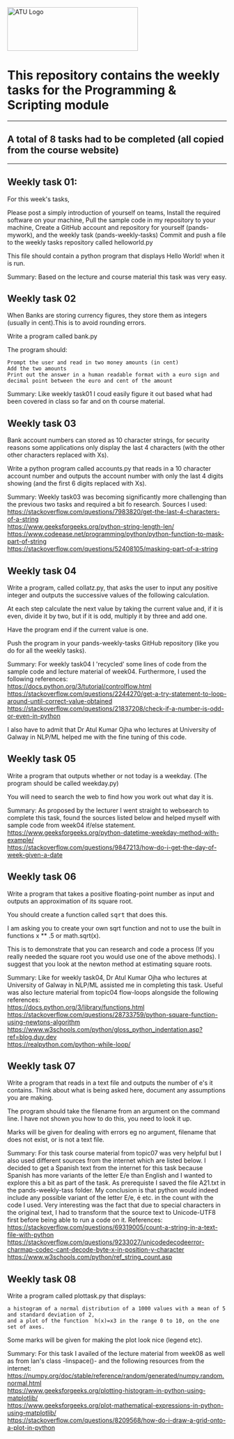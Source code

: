 <img src="https://studenthub.atu.ie/assets/ATU_Logo.fa93bf0a.svg" alt="ATU Logo" width="300" height="100">

# This repository contains the weekly tasks for the Programming & Scripting module
***
## A total of 8 tasks had to be completed (all copied from the course website)
***

## Weekly task 01:

For this week's tasks, 

Please post a simply introduction of yourself on teams, 
Install the required software on your machine,
Pull the sample code in my repository to your machine,
Create a GitHub account and repository for yourself (pands-mywork), and the weekly task (pands-weekly-tasks)
Commit and push a file to the weekly tasks repository called helloworld.py

This file should contain a python program that displays Hello World! when it is run.

Summary:
Based on the lecture and course material this task was very easy.


## Weekly task 02

When Banks are storing currency figures, they store them as integers (usually in cent).This is to avoid rounding errors. 

Write a program called bank.py 

The program should:

    Prompt the user and read in two money amounts (in cent)
    Add the two amounts
    Print out the answer in a human readable format with a euro sign and decimal point between the euro and cent of the amount 

Summary:
Like weekly task01 I coud easily figure it out based what had been covered in class so far and on th course material.


## Weekly task 03

Bank account numbers can stored as 10 character strings, for security reasons some applications only display the last 4 characters (with the other other characters replaced with Xs).

Write a python program called accounts.py that reads in a 10 character account number and outputs the account number with only the last 4 digits showing (and the first 6 digits replaced with Xs).

Summary:
Weekly task03 was becoming significantly more challenging than the previous two tasks and required a bit fo research. Sources I used: \
 https://stackoverflow.com/questions/7983820/get-the-last-4-characters-of-a-string \
 https://www.geeksforgeeks.org/python-string-length-len/ \
 https://www.codeease.net/programming/python/python-function-to-mask-part-of-string \
 https://stackoverflow.com/questions/52408105/masking-part-of-a-string


## Weekly task 04

Write a program, called collatz.py, that asks the user to input any positive integer and outputs the successive values of the following calculation.

At each step calculate the next value by taking the current value and, if it is even, divide it by two, but if it is odd, multiply it by three and add one.

Have the program end if the current value is one.

Push the program in your pands-weekly-tasks GitHub repository (like you do for all the weekly tasks).

Summary:
For weekly task04 I 'recycled' some lines of code from the sample code and lecture material of week04. Furthermore, I used the following references: \
 https://docs.python.org/3/tutorial/controlflow.html \
 https://stackoverflow.com/questions/2244270/get-a-try-statement-to-loop-around-until-correct-value-obtained \
 https://stackoverflow.com/questions/21837208/check-if-a-number-is-odd-or-even-in-python

I also have to admit that Dr Atul Kumar Ojha who lectures at University of Galway in NLP/ML helped me with the fine tuning of this code.


## Weekly task 05

Write a program that outputs whether or not today is a weekday. (The program should be called weekday.py)

You will need to search the web to find how you work out what day it is.

Summary:
As proposed by the lecturer I went straight to websearch to complete this task, found the sources listed below and helped myself with sample code from week04 if/else statement. \
 https://www.geeksforgeeks.org/python-datetime-weekday-method-with-example/ \
 https://stackoverflow.com/questions/9847213/how-do-i-get-the-day-of-week-given-a-date

## Weekly task 06

Write a program that takes a positive floating-point number as input and outputs an approximation of its square root.

You should create a function called <tt>sqrt</tt> that does this.

I am asking you to create your own sqrt function and not to use the built in functions x ** .5 or math.sqrt(x).

This is to demonstrate that you can research and code a process (If you really needed the square root you would use one of the above methods). I suggest that you look at the newton method at estimating square roots. 

Summary:
Like for weekly task04, Dr Atul Kumar Ojha who lectures at University of Galway in NLP/ML assisted me in completing this task. Useful was also lecture material from topic04 flow-loops alongside the following references: \
 https://docs.python.org/3/library/functions.html \
 https://stackoverflow.com/questions/28733759/python-square-function-using-newtons-algorithm \
 https://www.w3schools.com/python/gloss_python_indentation.asp?ref=blog.duy.dev \
 https://realpython.com/python-while-loop/


## Weekly task 07

Write a program that reads in a text file and outputs the number of e's it contains. Think about what is being asked here, document any assumptions you are making.

The program should take the filename from an argument on the command line. I have not shown you how to do this, you need to look it up.

Marks will be given for dealing with errors eg no argument, filename that does not exist, or is not a text file.

Summary:
For this task course material from topic07 was very helpful but I also used different sources from the internet which are listed below. I decided to get a Spanish text from the internet for this task because Spanish has more variants of the letter E/e than English and I wanted to explore this a bit as part of the task. As prerequiste I saved the file A21.txt in the pands-weekly-tass folder. My conclusion is that python would indeed include any possible variant of the letter E/e, é etc. in the count with the code I used. Very interesting was the fact that due to special characters in the original text, I had to transform that the source text to Unicode-UTF8 first before being able to run a code on it. References: \
 https://stackoverflow.com/questions/69319005/count-a-string-in-a-text-file-with-python \
 https://stackoverflow.com/questions/9233027/unicodedecodeerror-charmap-codec-cant-decode-byte-x-in-position-y-character \
 https://www.w3schools.com/python/ref_string_count.asp 

## Weekly task 08

Write a program called plottask.py that displays:

    a histogram of a normal distribution of a 1000 values with a mean of 5 and standard deviation of 2, 
    and a plot of the function  h(x)=x3 in the range 0 to 10, on the one set of axes.

Some marks will be given for making the plot look nice (legend etc).

Summary:
For this task I availed of the lecture material from week08 as well as from Ian's class -linspace()- and the following resources from the internet: \
 https://numpy.org/doc/stable/reference/random/generated/numpy.random.normal.html \
 https://www.geeksforgeeks.org/plotting-histogram-in-python-using-matplotlib/ \
 https://www.geeksforgeeks.org/plot-mathematical-expressions-in-python-using-matplotlib/ \
 https://stackoverflow.com/questions/8209568/how-do-i-draw-a-grid-onto-a-plot-in-python 
